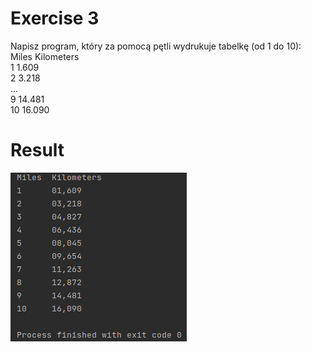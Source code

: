 # Exercise 3
Napisz program, który za pomocą pętli wydrukuje tabelkę (od 1 do 10):<br>
Miles Kilometers<br>
1 1.609<br>
2 3.218<br>
...<br>
9 14.481<br>
10 16.090<br>
# Result
![Result](./img.png?raw=true)